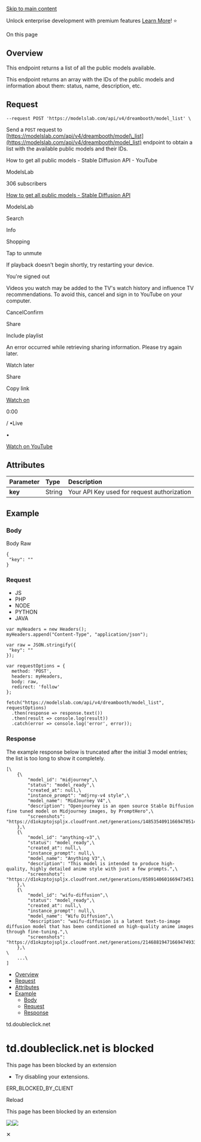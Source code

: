 [Skip to main content](https://docs.modelslab.com/image-generation/model-operation/model-list#__docusaurus_skipToContent_fallback)

Unlock enterprise development with premium features [Learn More](https://modelslab.com/enterprise)! ⭐️

On this page

## Overview [​](https://docs.modelslab.com/image-generation/model-operation/model-list\#overview "Direct link to Overview")

This endpoint returns a list of all the public models available.

This endpoint returns an array with the IDs of the public models and information about them: status, name, description, etc.

## Request [​](https://docs.modelslab.com/image-generation/model-operation/model-list\#request "Direct link to Request")

```codeBlockLines_e6Vv
--request POST 'https://modelslab.com/api/v4/dreambooth/model_list' \

```

Send a `POST` request to [https://modelslab.com/api/v4/dreambooth/model\_list](https://modelslab.com/api/v4/dreambooth/model_list) endpoint to obtain a list with the available public models and their IDs.

How to get all public models - Stable Diffusion API - YouTube

ModelsLab

306 subscribers

[How to get all public models - Stable Diffusion API](https://www.youtube.com/watch?v=blPa98PIc-E)

ModelsLab

Search

Info

Shopping

Tap to unmute

If playback doesn't begin shortly, try restarting your device.

You're signed out

Videos you watch may be added to the TV's watch history and influence TV recommendations. To avoid this, cancel and sign in to YouTube on your computer.

CancelConfirm

Share

Include playlist

An error occurred while retrieving sharing information. Please try again later.

Watch later

Share

Copy link

[Watch on](https://www.youtube.com/watch?v=blPa98PIc-E&embeds_referring_euri=https%3A%2F%2Fdocs.modelslab.com%2F)

0:00

/ •Live

•

[Watch on YouTube](https://www.youtube.com/watch?v=blPa98PIc-E "Watch on YouTube")

## Attributes [​](https://docs.modelslab.com/image-generation/model-operation/model-list\#attributes "Direct link to Attributes")

| Parameter | Type | Description |
| :-- | :-- | :-- |
| **key** | String | Your API Key used for request authorization |

## Example [​](https://docs.modelslab.com/image-generation/model-operation/model-list\#example "Direct link to Example")

### Body [​](https://docs.modelslab.com/image-generation/model-operation/model-list\#body "Direct link to Body")

Body Raw

```codeBlockLines_e6Vv
{
 "key": ""
}

```

### Request [​](https://docs.modelslab.com/image-generation/model-operation/model-list\#request-1 "Direct link to Request")

- JS
- PHP
- NODE
- PYTHON
- JAVA

```codeBlockLines_e6Vv
var myHeaders = new Headers();
myHeaders.append("Content-Type", "application/json");

var raw = JSON.stringify({
 "key": ""
});

var requestOptions = {
  method: 'POST',
  headers: myHeaders,
  body: raw,
  redirect: 'follow'
};

fetch("https://modelslab.com/api/v4/dreambooth/model_list", requestOptions)
  .then(response => response.text())
  .then(result => console.log(result))
  .catch(error => console.log('error', error));

```

### Response [​](https://docs.modelslab.com/image-generation/model-operation/model-list\#response "Direct link to Response")

The example response below is truncated after the initial 3 model entries; the list is too long to show it completely.

```codeBlockLines_e6Vv
[\
    {\
        "model_id": "midjourney",\
        "status": "model_ready",\
        "created_at": null,\
        "instance_prompt": "mdjrny-v4 style",\
        "model_name": "MidJourney V4",\
        "description": "Openjourney is an open source Stable Diffusion fine tuned model on Midjourney images, by PromptHero",\
        "screenshots": "https://d1okzptojspljx.cloudfront.net/generations/14853540911669470514.png"\
    },\
    {\
        "model_id": "anything-v3",\
        "status": "model_ready",\
        "created_at": null,\
        "instance_prompt": null,\
        "model_name": "Anything V3",\
        "description": "This model is intended to produce high-quality, highly detailed anime style with just a few prompts.",\
        "screenshots": "https://d1okzptojspljx.cloudfront.net/generations/8589140601669473451.png"\
    },\
    {\
        "model_id": "wifu-diffusion",\
        "status": "model_ready",\
        "created_at": null,\
        "instance_prompt": null,\
        "model_name": "Wifu Diffusion",\
        "description": "waifu-diffusion is a latent text-to-image diffusion model that has been conditioned on high-quality anime images through fine-tuning.",\
        "screenshots": "https://d1okzptojspljx.cloudfront.net/generations/21468819471669474933.png"\
    },\
\
    ...\
]

```

- [Overview](https://docs.modelslab.com/image-generation/model-operation/model-list#overview)
- [Request](https://docs.modelslab.com/image-generation/model-operation/model-list#request)
- [Attributes](https://docs.modelslab.com/image-generation/model-operation/model-list#attributes)
- [Example](https://docs.modelslab.com/image-generation/model-operation/model-list#example)
  - [Body](https://docs.modelslab.com/image-generation/model-operation/model-list#body)
  - [Request](https://docs.modelslab.com/image-generation/model-operation/model-list#request-1)
  - [Response](https://docs.modelslab.com/image-generation/model-operation/model-list#response)

td.doubleclick.net

# td.doubleclick.net is blocked

This page has been blocked by an extension

- Try disabling your extensions.

ERR\_BLOCKED\_BY\_CLIENT

Reload


This page has been blocked by an extension

![](<Base64-Image-Removed>)![](<Base64-Image-Removed>)

✕